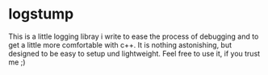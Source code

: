 # logstump
This is a little logging libray i write to ease the process of debugging and to get a little more comfortable with c++. It is nothing astonishing, but designed to be easy to setup und lightweight. Feel free to use it, if you trust me ;)

